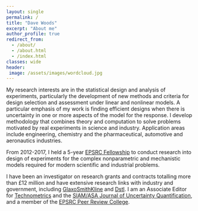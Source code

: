 ```yaml
---
layout: single
permalink: /
title: "Dave Woods"
excerpt: "About me"
author_profile: true
redirect_from: 
  - /about/
  - /about.html
  - /index.html
classes: wide
header: 
 image: /assets/images/wordcloud.jpg 
---
```


My research interests are in the statistical design and analysis of experiments, particularly the development of new methods and criteria for design selection and assessment under linear and nonlinear models. A particular emphasis of my work is finding efficient designs when there is uncertainty in one or more aspects of the model for the response. I develop methodology that combines theory and computation to solve problems motivated by real experiments in science and industry. Application areas include engineering, chemistry and the pharmaceutical, automotive and aeronautics industries.

From 2012-2017, I held a 5-year [EPSRC Fellowship](http://gow.epsrc.ac.uk/NGBOViewGrant.aspx?GrantRef=EP/J018317/1) to conduct research into design of experiments for the complex nonparametric and mechanistic models required for modern scientific and industrial problems.

I have been an investigator on research grants and contracts totalling more than &pound;12 million and have extensive research links with industry and government, including [GlaxoSmithKline](https://www.gsk.com) and [Dstl](https://www.gov.uk/government/organisations/defence-science-and-technology-laboratory). I am an Associate Editor for [Technometrics](https://amstat.tandfonline.com/loi/utch20) and the [SIAM/ASA Journal of Uncertainty Quantification](https://www.siam.org/Publications/Journals/SIAM-ASA-Journal-on-Uncertainty-Quantification-JUQ), and a member of the [EPSRC Peer Review College](https://epsrc.ukri.org/funding/assessmentprocess/college/).



